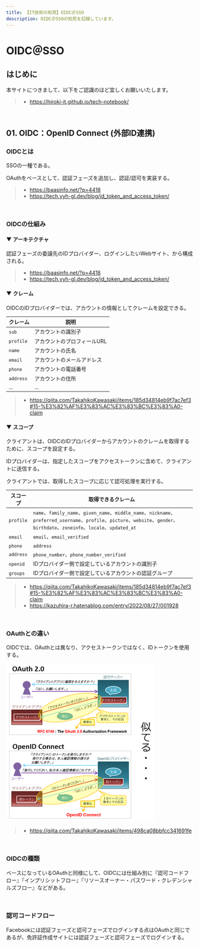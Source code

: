 ```yaml
---
title: 【IT技術の知見】OIDC＠SSO
description: OIDC＠SSOの知見を記録しています。
---
```


# OIDC＠SSO

## はじめに

本サイトにつきまして、以下をご認識のほど宜しくお願いいたします。

> - https://hiroki-it.github.io/tech-notebook/

<br>

## 01. OIDC：OpenID Connect (外部ID連携)

### OIDCとは

SSOの一種である。

OAuthをベースとして、認証フェーズを追加し、認証/認可を実装する。

> - https://baasinfo.net/?p=4418
> - https://tech.yyh-gl.dev/blog/id_token_and_access_token/

<br>

### OIDCの仕組み

#### ▼ アーキテクチャ

認証フェーズの委譲先のIDプロバイダー、ログインしたいWebサイト、から構成される。

> - https://baasinfo.net/?p=4418
> - https://tech.yyh-gl.dev/blog/id_token_and_access_token/

#### ▼ クレーム

OIDCのIDプロバイダーでは、アカウントの情報としてクレームを設定できる。

| クレーム  | 説明                        |
| --------- | --------------------------- |
| `sub`     | アカウントの識別子          |
| `profile` | アカウントのプロフィールURL |
| `name`    | アカウントの氏名            |
| `email`   | アカウントのメールアドレス  |
| `phone`   | アカウントの電話番号        |
| `address` | アカウントの住所            |
| ...       | ...                         |

> - https://qiita.com/TakahikoKawasaki/items/185d34814eb9f7ac7ef3#15-%E3%82%AF%E3%83%AC%E3%83%BC%E3%83%A0-claim

#### ▼ スコープ

クライアントは、OIDCのIDプロバイダーからアカウントのクレームを取得するために、スコープを設定する。

IDプロバイダーは、指定したスコープをアクセストークンに含めて、クライアントに送信する。

クライアントでは、取得したスコープに応じて認可処理を実行する。

| スコープ  | 取得できるクレーム                                                                                                                                                               |
| --------- | -------------------------------------------------------------------------------------------------------------------------------------------------------------------------------- |
| `profile` | `name`、`family_name`、`given_name`、`middle_name`、`nickname`、`preferred_username`、`profile`、`picture`、`website`、`gender`、`birthdate`、`zoneinfo`、`locale`、`updated_at` |
| `email`   | `email`、`email_verified`                                                                                                                                                        |
| `phone`   | `address`                                                                                                                                                                        |
| `address` | `phone_number`、`phone_number_verified`                                                                                                                                          |
| `openid`  | IDプロバイダー側で設定しているアカウントの識別子                                                                                                                                 |
| `groups`  | IDプロバイダー側で設定しているアカウントの認証グループ                                                                                                                           |

> - https://qiita.com/TakahikoKawasaki/items/185d34814eb9f7ac7ef3#15-%E3%82%AF%E3%83%AC%E3%83%BC%E3%83%A0-claim
> - https://kazuhira-r.hatenablog.com/entry/2022/08/27/001928

<br>

### OAuthとの違い

OIDCでは、OAuthとは異なり、アクセストークンではなく、IDトークンを使用する。

![oidc_vs_oauth](https://raw.githubusercontent.com/hiroki-it/tech-notebook-images/master/images/oidc_vs_oauth.png)

> - https://qiita.com/TakahikoKawasaki/items/498ca08bbfcc341691fe

<br>

### OIDCの種類

ベースになっているOAuthと同様にして、OIDCには仕組み別に『認可コードフロー』『インプリシットフロー』『リソースオーナー・パスワード・クレデンシャルズフロー』などがある。

<br>

### 認可コードフロー

Facebookには認証フェーズと認可フェーズでログインする点はOAuthと同じであるが、免許証作成サイトには認証フェーズと認可フェーズでログインする。

<br>

